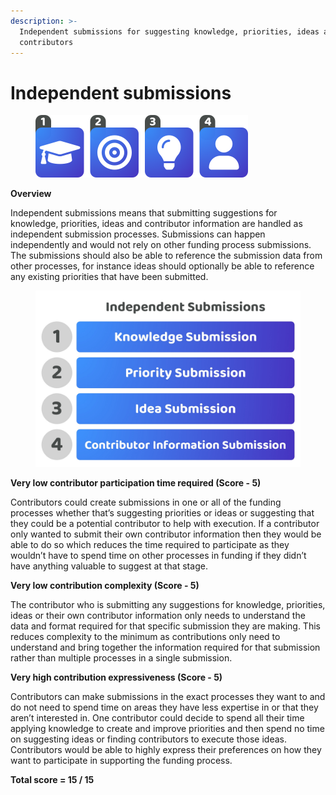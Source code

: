 ```yaml
---
description: >-
  Independent submissions for suggesting knowledge, priorities, ideas and
  contributors
---
```


# Independent submissions

<div align="left">

<figure><img src="../../.gitbook/assets/independent-submissions.png" alt="" width="340"><figcaption></figcaption></figure>

</div>



**Overview**

Independent submissions means that submitting suggestions for knowledge, priorities, ideas and contributor information are handled as independent submission processes. Submissions can happen independently and would not rely on other funding process submissions. The submissions should also be able to reference the submission data from other processes, for instance ideas should optionally be able to reference any existing priorities that have been submitted.

<div align="left">

<figure><img src="../../.gitbook/assets/independent-submissions-list.jpg" alt="" width="563"><figcaption></figcaption></figure>

</div>



**Very low contributor participation time required (Score - 5)**

Contributors could create submissions in one or all of the funding processes whether that’s suggesting priorities or ideas or suggesting that they could be a potential contributor to help with execution. If a contributor only wanted to submit their own contributor information then they would be able to do so which reduces the time required to participate as they wouldn’t have to spend time on other processes in funding if they didn’t have anything valuable to suggest at that stage.



**Very low contribution complexity (Score - 5)**

The contributor who is submitting any suggestions for knowledge, priorities, ideas or their own contributor information only needs to understand the data and format required for that specific submission they are making. This reduces complexity to the minimum as contributions only need to understand and bring together the information required for that submission rather than multiple processes in a single submission.



**Very high contribution expressiveness (Score - 5)**

Contributors can make submissions in the exact processes they want to and do not need to spend time on areas they have less expertise in or that they aren’t interested in. One contributor could decide to spend all their time applying knowledge to create and improve priorities and then spend no time on suggesting ideas or finding contributors to execute those ideas. Contributors would be able to highly express their preferences on how they want to participate in supporting the funding process.



**Total score = 15 / 15**
